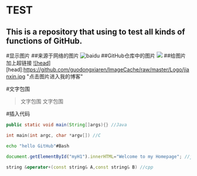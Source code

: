 TEST
===========================
This is a repository that using to test all kinds of functions of GitHub.
---------------------------

#显示图片
##来源于网络的图片
![baidu](http://www.baidu.com/img/bdlogo.gif "百度logo")
##GitHub仓库中的图片
![](https://github.com/guodongxiaren/ImageCache/raw/master/Logo/foryou.gif)
##给图片加上超链接
[![head]](http://blog.csdn.net/guodongxiaren/article/details/23690801)
[head]:https://github.com/guodongxiaren/ImageCache/raw/master/Logo/jianxin.jpg "点击图片进入我的博客"

#文字包围
>文字包围
文字包围

#插入代码
```Java
public static void main(String[]args){} //Java
```
```c
int main(int argc, char *argv[]) //C
```
```Bash
echo "hello GitHub"#Bash
```
```javascript
document.getElementById("myH1").innerHTML="Welcome to my Homepage"; //javascipt
```
```cpp
string &operator+(const string& A,const string& B) //cpp
```


